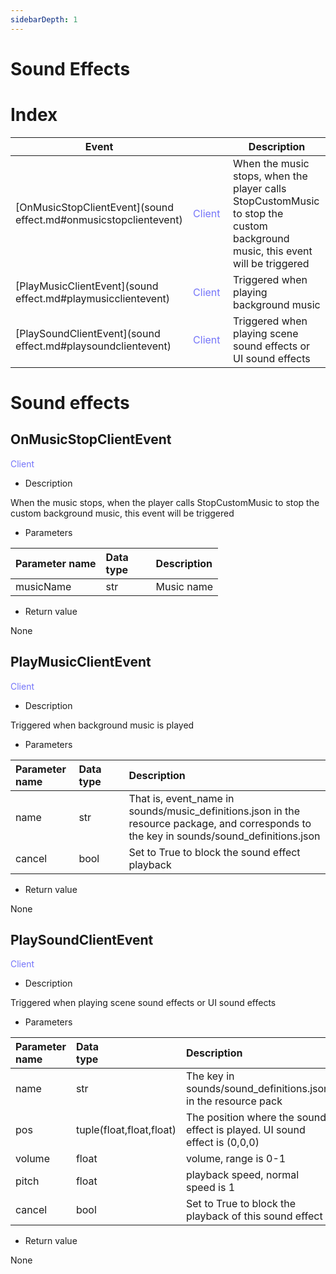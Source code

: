 ```yaml
--- 
sidebarDepth: 1 
--- 
```

# Sound Effects 

# Index 

| Event | <div style="width: 3em"></div> | Description | 
| --- | --- | --- | 
| [OnMusicStopClientEvent](sound effect.md#onmusicstopclientevent) | <span style="display:inline;color:#7575f9">Client</span> | When the music stops, when the player calls StopCustomMusic to stop the custom background music, this event will be triggered | 
| [PlayMusicClientEvent](sound effect.md#playmusicclientevent) | <span style="display:inline;color:#7575f9">Client</span> | Triggered when playing background music | 
| [PlaySoundClientEvent](sound effect.md#playsoundclientevent) | <span style="display:inline;color:#7575f9">Client</span> | Triggered when playing scene sound effects or UI sound effects | 
# Sound effects 

## OnMusicStopClientEvent 

<span style="display:inline;color:#7575f9">Client</span> 

- Description 

When the music stops, when the player calls StopCustomMusic to stop the custom background music, this event will be triggered 

- Parameters 

| Parameter name | <div style="width: 4em">Data type</div> | Description | 
| :--- | :--- | :--- | 
| musicName | str | Music name | 

- Return value 

None 

## PlayMusicClientEvent 

<span style="display:inline;color:#7575f9">Client</span> 

- Description 

Triggered when background music is played 

- Parameters 

| Parameter name | <div style="width: 4em">Data type</div> | Description | 
| :--- | :--- | :--- | 
| name | str | That is, event_name in sounds/music_definitions.json in the resource package, and corresponds to the key in sounds/sound_definitions.json | 
| cancel | bool | Set to True to block the sound effect playback | 

- Return value


None 

## PlaySoundClientEvent 

<span style="display:inline;color:#7575f9">Client</span> 

- Description 

Triggered when playing scene sound effects or UI sound effects 

- Parameters 

| Parameter name | <div style="width: 4em">Data type</div> | Description | 
| :--- | :--- | :--- | 
| name | str | The key in sounds/sound_definitions.json in the resource pack | 
| pos | tuple(float,float,float) | The position where the sound effect is played. UI sound effect is (0,0,0) | 
| volume | float | volume, range is 0-1 | 
| pitch | float | playback speed, normal speed is 1 | 
| cancel | bool | Set to True to block the playback of this sound effect | 

- Return value 

None 

